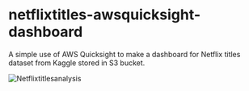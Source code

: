 # netflixtitles-awsquicksight-dashboard
A simple use of AWS Quicksight to make a dashboard for Netflix titles dataset from Kaggle stored in S3 bucket.

![Netflixtitlesanalysis](https://github.com/user-attachments/assets/b796db65-439c-4396-ae46-d14aa4acc13d)
